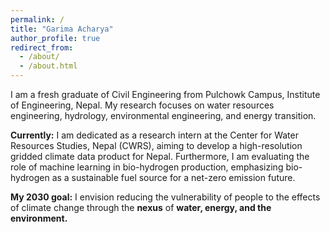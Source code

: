 ```yaml
---
permalink: /
title: "Garima Acharya"
author_profile: true
redirect_from: 
  - /about/
  - /about.html
---
```

I am a fresh graduate of Civil Engineering from Pulchowk Campus, Institute of Engineering, Nepal. My research focuses on water resources engineering, hydrology, environmental engineering, and energy transition.

**Currently:** I am dedicated as a research intern at the Center for Water Resources Studies, Nepal (CWRS), aiming to develop a high-resolution gridded climate data product for Nepal. Furthermore, I am evaluating the role of machine learning in bio-hydrogen production, emphasizing bio-hydrogen as a sustainable fuel source for a net-zero emission future.

**My 2030 goal:** I envision reducing the vulnerability of people to the effects of climate change through the **nexus** of **water, energy, and the environment.**




